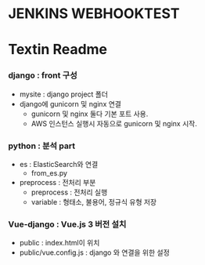 # JENKINS WEBHOOKTEST
# Textin Readme
### django : front 구성
- mysite : django project	폴더
- django에 gunicorn 및 nginx 연결
	- gunicorn 및 nginx 둘다 기본 포트 사용.
	- AWS 인스턴스 실행시 자동으로 gunicorn 및 nginx 시작.
### python : 분석 part
- es : ElasticSearch와 연결
	- from_es.py
- preprocess : 전처리 부분
	- preprocess : 전처리 실행
	- variable : 형태소, 불용어, 정규식 유형 저장

### Vue-django : Vue.js 3 버전 설치
- public : index.html이 위치
- public/vue.config.js : django 와 연결을 위한 설정
